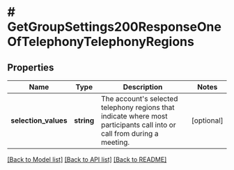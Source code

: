 # # GetGroupSettings200ResponseOneOfTelephonyTelephonyRegions

## Properties

Name | Type | Description | Notes
------------ | ------------- | ------------- | -------------
**selection_values** | **string** | The account&#39;s selected telephony regions that indicate where most participants call into or call from during a meeting. | [optional]

[[Back to Model list]](../../README.md#models) [[Back to API list]](../../README.md#endpoints) [[Back to README]](../../README.md)
